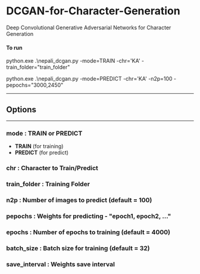 # DCGAN-for-Character-Generation

Deep Convolutional Generative Adversarial Networks for Character Generation

#### To run

python.exe .\nepali_dcgan.py -mode=TRAIN -chr='KA' -train_folder="train_folder"

python.exe .\nepali_dcgan.py -mode=PREDICT -chr='KA' -n2p=100 -pepochs="3000,2450"

---

## Options
---

### mode : TRAIN or PREDICT
   - **TRAIN** (for training)
   - **PREDICT** (for predict)

### chr : Character to Train/Predict 
 
### train_folder : Training Folder

### n2p : Number of images to predict (default = 100)

### pepochs : Weights for predicting - "epoch1, epoch2, ..."

### epochs : Number of epochs to training (default = 4000)

### batch_size : Batch size for training (default = 32)

### save_interval : Weights save interval


